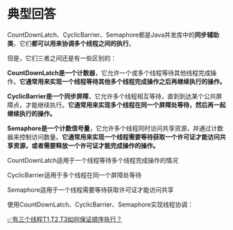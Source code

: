 # 典型回答


CountDownLatch、CyclicBarrier、Semaphore都是Java并发库中的**同步辅助类**，它们**都可以用来协调多个线程之间的执行**。



但是，它们三者之间还是有一些区别的：



**CountDownLatch是一个计数器**，它允许一个或多个线程等待其他线程完成操作。**它通常用来实现一个线程等待其他多个线程完成操作之后再继续执行的操作。**



**CyclicBarrier是一个同步屏障**，它允许多个线程相互等待，直到到达某个公共屏障点，才能继续执行。**它通常用来实现多个线程在同一个屏障处等待，然后再一起继续执行的操作。**

<font style="color:rgb(55, 65, 81);background-color:rgb(247, 247, 248);"></font>

**Semaphore是一个计数信号量**，它允许多个线程同时访问共享资源，并通过计数器来控制访问数量。**它通常用来实现一个线程需要等待获取一个许可证才能访问共享资源，或者需要释放一个许可证才能完成操作的操作。**



CountDownLatch适用于一个线程等待多个线程完成操作的情况

CyclicBarrier适用于多个线程在同一个屏障处等待

Semaphore适用于一个线程需要等待获取许可证才能访问共享





使用CountDownLatch、CyclicBarrier、Semaphore实现线程协调：



[✅有三个线程T1,T2,T3如何保证顺序执行？](https://www.yuque.com/hollis666/qyhor6/wwqs6n658n4ip0ed#zITf4)




